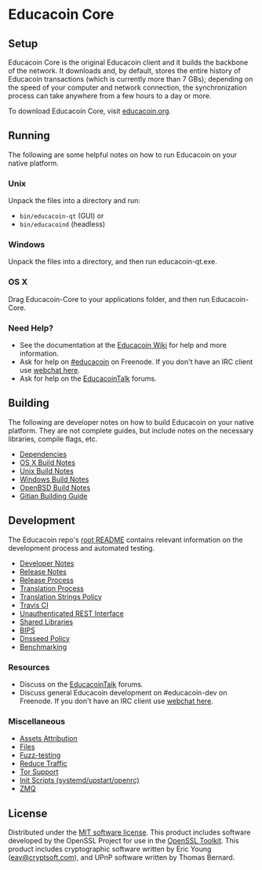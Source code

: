 Educacoin Core
=============

Setup
---------------------
Educacoin Core is the original Educacoin client and it builds the backbone of the network. It downloads and, by default, stores the entire history of Educacoin transactions (which is currently more than 7 GBs); depending on the speed of your computer and network connection, the synchronization process can take anywhere from a few hours to a day or more.

To download Educacoin Core, visit [educacoin.org](https://educacoin.org).

Running
---------------------
The following are some helpful notes on how to run Educacoin on your native platform.

### Unix

Unpack the files into a directory and run:

- `bin/educacoin-qt` (GUI) or
- `bin/educacoind` (headless)

### Windows

Unpack the files into a directory, and then run educacoin-qt.exe.

### OS X

Drag Educacoin-Core to your applications folder, and then run Educacoin-Core.

### Need Help?

* See the documentation at the [Educacoin Wiki](https://educacoin.info/)
for help and more information.
* Ask for help on [#educacoin](http://webchat.freenode.net?channels=educacoin) on Freenode. If you don't have an IRC client use [webchat here](http://webchat.freenode.net?channels=educacoin).
* Ask for help on the [EducacoinTalk](https://educacointalk.io/) forums.

Building
---------------------
The following are developer notes on how to build Educacoin on your native platform. They are not complete guides, but include notes on the necessary libraries, compile flags, etc.

- [Dependencies](dependencies.md)
- [OS X Build Notes](build-osx.md)
- [Unix Build Notes](build-unix.md)
- [Windows Build Notes](build-windows.md)
- [OpenBSD Build Notes](build-openbsd.md)
- [Gitian Building Guide](gitian-building.md)

Development
---------------------
The Educacoin repo's [root README](/README.md) contains relevant information on the development process and automated testing.

- [Developer Notes](developer-notes.md)
- [Release Notes](release-notes.md)
- [Release Process](release-process.md)
- [Translation Process](translation_process.md)
- [Translation Strings Policy](translation_strings_policy.md)
- [Travis CI](travis-ci.md)
- [Unauthenticated REST Interface](REST-interface.md)
- [Shared Libraries](shared-libraries.md)
- [BIPS](bips.md)
- [Dnsseed Policy](dnsseed-policy.md)
- [Benchmarking](benchmarking.md)

### Resources
* Discuss on the [EducacoinTalk](https://educacointalk.io/) forums.
* Discuss general Educacoin development on #educacoin-dev on Freenode. If you don't have an IRC client use [webchat here](http://webchat.freenode.net/?channels=educacoin-dev).

### Miscellaneous
- [Assets Attribution](assets-attribution.md)
- [Files](files.md)
- [Fuzz-testing](fuzzing.md)
- [Reduce Traffic](reduce-traffic.md)
- [Tor Support](tor.md)
- [Init Scripts (systemd/upstart/openrc)](init.md)
- [ZMQ](zmq.md)

License
---------------------
Distributed under the [MIT software license](/COPYING).
This product includes software developed by the OpenSSL Project for use in the [OpenSSL Toolkit](https://www.openssl.org/). This product includes
cryptographic software written by Eric Young ([eay@cryptsoft.com](mailto:eay@cryptsoft.com)), and UPnP software written by Thomas Bernard.
